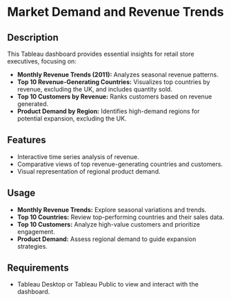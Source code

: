 # Market Demand and Revenue Trends

## Description
This Tableau dashboard provides essential insights for retail store executives, focusing on:

- **Monthly Revenue Trends (2011):** Analyzes seasonal revenue patterns.
- **Top 10 Revenue-Generating Countries:** Visualizes top countries by revenue, excluding the UK, and includes quantity sold.
- **Top 10 Customers by Revenue:** Ranks customers based on revenue generated.
- **Product Demand by Region:** Identifies high-demand regions for potential expansion, excluding the UK.

## Features
- Interactive time series analysis of revenue.
- Comparative views of top revenue-generating countries and customers.
- Visual representation of regional product demand.

## Usage

- **Monthly Revenue Trends:** Explore seasonal variations and trends.
- **Top 10 Countries:** Review top-performing countries and their sales data.
- **Top 10 Customers:** Analyze high-value customers and prioritize engagement.
- **Product Demand:** Assess regional demand to guide expansion strategies.

## Requirements
- Tableau Desktop or Tableau Public to view and interact with the dashboard.


